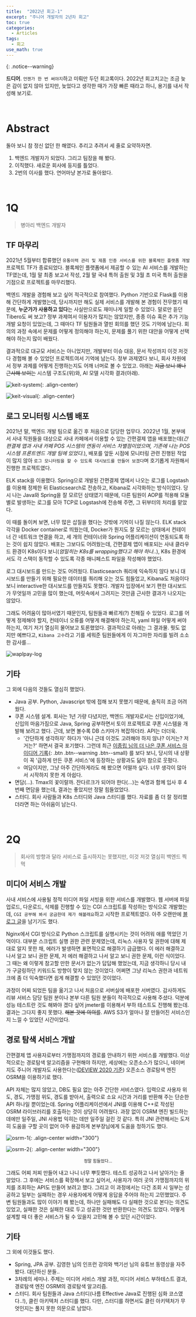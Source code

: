 ```yaml
---
title:  "2022년 회고-1"
excerpt: "주니어 개발자의 2년차 회고"
toc: true
categories:
  - Articles
tags:
  - 회고
use_math: true
---
```






{: .notice--warning}

 **드디어**. `언젠가 한 번 써야지`하고 미뤄만 두던 회고록이다.  2022년 회고치고는 조금 늦은 감이 없지 않아 있지만, 늦었다고 생각한 때가 가장 빠른 때라고 하니, 용기를 내서 작성해 보기로.

<br>

# Abstract

 돌아 보니 참 정신 없던 한 해였다. 추리고 추려서 세 줄로 요약하자면.

1. 백엔드 개발자가 되었다. 그리고 팀장을 해 봤다.
2. 이직했다. 새로운 회사에 둥지를 틀었다.
3. 2번의 이사를 했다. 연어마냥 본가로 돌아왔다.

<br>

# 1Q

> 병아리 백엔드 개발자



## TF 마무리

 2021년 5월부터 합류했던 `유통이력 관리 및 제품 인증 서비스를 위한 블록체인 플랫폼 개발` 프로젝트 TF가 종료되었다. 블록체인 플랫폼에서 제공할 수 있는 AI 서비스를 개발하는 TF였는데, 1월 말 최종 보고서 작성, 2월 말 국내 특허 출원 및 3월 초 미국 특허 출원을 기점으로 프로젝트를 마무리했다.

 백엔드 개발을 경험해 보고 싶어 적극적으로 참여했다. Python 기반으로 Flask를 이용해 간단하게 개발했는데, 당시까지만 해도 실제 서비스를 개발해 본 경험이 전무했기 때문에, **누군가가 사용하고 있다**는 사실만으로도 재미나게 일할 수 있었다. 말로만 듣던 Tibero도 써 보고? 정부 과제여서 이용자가 많지는 않았지만, 종종 이슈 혹은 추가 기능 개발 요청이 있었는데, 그 때마다 TF 팀원들과 열띤 회의를 했던 것도 기억에 남는다. 회의의 과정 속에서 문제를 어떻게 정의해야 하는지, 문제를 풀기 위한 대안을 어떻게 선택해야 하는지 많이 배웠다.

 결과적으로 대규모 서비스는 아니었지만, 개발부터 이슈 대응, 문서 작성까지 이것 저것 다 경험해 볼 수 있었던 프로젝트여서 기억에 남는다. 정부 과제였다 보니, 회사 차원에서 정부 과제를 어떻게 진행하는지도 어깨 너머로 볼 수 있었고. 아래는 ~~지금 보니 꽤나 근사해 보이는~~ 시스템 구조도(위)와, AI 모델 시각화 결과(아래).



![keit-system]({{site.url}}/assets/images/keit-system.png){: .align-center}

![keit-visual]({{site.url}}/assets/images/keit-visual.png){: .align-center}







## 로그 모니터링 시스템 배포

 2021년 말, 백엔드 개발 팀으로 옮긴 후 처음으로 담당한 업무다. 2022년 1월, 본부에서 사내 직원들을 대상으로 사내 카페에서 이용할 수 있는 간편결제 앱을 배포했는데(*간편결제 앱과 사내 카페 POS 시스템의 연동이 서비스 차별점이었으며, 기존에 나는 POS 시스템 프론트엔드 개발 팀에 있었다.*), 배포를 앞둔 시점에 모니터링 관련 진행된 작업이 많지 않아 `로그 모니터링을 할 수 있도록 대시보드를 만들어 보겠다`며 호기롭게 자원해서 진행한 프로젝트였다.

 ELK stack을 이용했다. Spring으로 개발된 간편결제 앱에서 나오는 로그를 Logstash를 이용해 정제한 뒤 Elasticsearch로 전송하고, Kibana로 시각화하는 방식이었다. 당시 나는 Java와 Spring을 잘 모르던 상태였기 때문에, 다른 팀원이 AOP를 적용해 모듈별로 발생하는 로그를 모아 TCP로 Logstash에 전송해 주면, 그 뒤부터의 처리를 맡았다.

 이 때를 돌이켜 보면, 너무 많은 삽질을 했다는 것밖에 기억이 나질 않는다. ELK stack 각각을 Docker container로 띄웠는데, Docker가 뭔지도 잘 모르는 상태에서 컨테이너 간 네트워크 연결을 하고, 세 개의 컨테이너와 Spring 어플리케이션이 연동되도록 하는 것이 쉽지 않았다. 배포는 그보다도 어려웠는데, 간편결제 앱이 배포되는 사내 클라우드 환경이 K8s이다 보니(*엄밀히는 K8s를 wrapping했다고 해야 하나..*), K8s 환경에서도 각 스택이 동작할 수 있도록 각종 매니페스트 파일을 작성해야 했었다.

 로그 대시보드를 만드는 것도 어려웠다. Elasticsearch 쿼리에 익숙하지 않다 보니 대시보드를 만들기 위해 필요한 데이터를 쿼리해 오는 것도 힘들었고, Kibana도 처음이다 보니 interactive한 대시보드를 만들지도 못했다. 개발자 입장에서 보기 편한 대시보드가 무엇일까 고민을 많이 했는데, 머릿속에서 그려지는 것만큼 근사한 결과가 나오지는 않았다.

 그래도 어려움이 많아서였기 때문인지, 팀원들과 빠르게(?) 친해질 수 있었다. 로그를 어떻게 정제해야 할지, 컨테이너 오류를 어떻게 해결해야 하는지, yaml 파일 어떻게 써야 하는지, 여기 저기 열심히 물어보고 토론했었다. 결과적으로 아래는 그 결과물. 뭣도 없지만 예쁘다고, `Kibana 고수`라고 기를 세워준 팀원들에게 이 자그마한 자리를 빌려 소소한 감사를...



![waplpay-log]({{site.url}}/assets/images/waplpay-log-1.png)



## 기타

 그 외에 다음의 것들도 열심히 했었다.

- Java 공부. Python, Javascript 밖에 접해 보지 못했기 때문에, 솔직히 조금 어려웠다.
- 쿠폰 시스템 설계. 회사는 1년 가량 다녔지만, 백엔드 개발자로서는 신입이었기에, 신입의 마음가짐으로 Java, Spring 공부하면서 토이 프로젝트로 쿠폰 시스템을 개발해 보려고 했다. 근데, 보면 볼수록 DB 스키마가 복잡하더라. API는 더더욱. 
  - '간단하게 생각하자' 하다가 '아니 근데 이것도 고려해야 하지 않나? 이거는? 저거는?' 하면서 결국 포기했다. 그런데 최근  [이종립 님의 더 나은 쿠폰 서비스 아이디어 기록](https://johngrib.github.io/wiki/article/coupon-service-and-code-data/){: .btn .btn--warning .btn--small} 를 보다 보니, 당시의 내 상황이 꼭 '급하게 만든 쿠폰 서비스'에 등장하는 상황과도 닮아 참으로 웃펐다.
  - 여담이지만, 그냥 아주 간단하게라도 해 봤으면 어떨까 싶다. 너무 생각이 많아서 시작하지 못한 게 아쉽다.
- 면담(...). Tmax의 꽃이랄까. 잔다르크가 되어야 한다(...)는 숙명과 함께 입사 후 4번째 면담을 했는데, 결과는 좋았지만 정말 힘들었었다.
- 스터디. 회사 사람들과 K8s 스터디와 Java 스터디를 했다. 자료를 좀 더 잘 정리했더라면 하는 아쉬움이 남는다.

<br>

# 2Q

> 회사의 방향과 달라 서비스로 출시하지는 못했지만, 이것 저것 열심히 백엔드 찍먹

## 미디어 서비스 개발

 사내 서비스에 사용될 정적 미디어 파일 서빙을 위한 서비스를 개발했다. 웹 서버에 파일 업로드, 다운로드, 삭제를 진행할 수 있는 CGI 스크립트를 작성하는 방식으로 개발했는데, `CGI 공부해 봐서 궁금한데 제가 해볼래요`하고 시작한 프로젝트였다. 아주 오랜만에 [블로그 글](https://projectlog-eraser.tistory.com/entry/1-Nginx%EB%A5%BC-%EC%9D%B4%EC%9A%A9%ED%95%9C-%EC%9D%B4%EB%AF%B8%EC%A7%80-%EC%84%9C%EB%B2%84-%E2%8E%BB-%EA%B0%9C%EC%9A%94)을 남기기도 했다.

 Nginx에서 CGI 방식으로 Python 스크립트를 실행시키는 것이 어려워 애를 먹었던 기억이다. 대부분 스크립트 실행 권한 관련 문제였는데, 리눅스 사용자 및 권한에 대해 제대로 알지 못한 채, 에러가 발생하면 표면적으로 해결하기 급급했다. 이 에러 해결하고 나서 알고 보니 권한 문제, 저 에러 해결하고 나서 알고 보니 권한 문제, 이런 식이었다. 그 때는 왜 이렇게 참고할 만한 문서가 없는가 답답해 했었는데, 지금 생각하니 당시 내가 구글링하던 키워드도 방향이 맞지 않는 것이었다. 어쩌면 그냥 리눅스 권한과 네트워크에 좀 더 익숙했다면 쉽게 해결할 수 있었던 것이었다.

 과정이 어찌 되었든 팀을 옮기고 나서 처음으로 서버실에 배포한 서버였다. 감사하게도 리뷰 서비스 담당 팀원 분이나 본부 다른 팀원 분들이 적극적으로 사용해 주셨다. 덕분에 성능 테스트란 것도 해봐야 겠다 싶어 jmeter를 이용해서 부하 테스트도 진행해 봤는데. 결과는 그다지 좋지 못했다. ~~해본 것에 의의를~~. AWS S3가 얼마나 잘 만들어진 서비스인지 느낄 수 있었던 시간이었다.





## 경로 탐색 서비스 개발

 간편결제 앱 사용자로부터 가맹점까지의 경로를 안내하기 위한 서비스를 개발했다. 이상적으로는 경로탐색 알고리즘을 구현해야 하지만, 세상에는 오픈소스가 많으니, 네이버 지도 주니어 개발자도 사용한다는([DEVIEW 2020 기준](https://deview.kr/data/deview/session/attach/1000_T1_%E1%84%8B%E1%85%B5%E1%84%89%E1%85%A5%E1%86%A8%E1%84%8B%E1%85%AF%E1%86%AB_%E1%84%8C%E1%85%AE%E1%84%82%E1%85%B5%E1%84%8B%E1%85%A5%20%E1%84%80%E1%85%A2%E1%84%87%E1%85%A1%E1%86%AF%E1%84%8C%E1%85%A1%E1%84%8B%E1%85%B4%20%E1%84%83%E1%85%A9%E1%84%87%E1%85%A9%20%E1%84%80%E1%85%B5%E1%86%AF%E1%84%8E%E1%85%A1%E1%86%BD%E1%84%80%E1%85%B5%20%E1%84%89%E1%85%A5%E1%84%87%E1%85%A5%20%E1%84%80%E1%85%A2%E1%84%87%E1%85%A1%E1%86%AF%E1%84%80%E1%85%B5.pdf)) 오픈소스 경로탐색 엔진 OSRM을 이용하기로 했다.

 API 자체는 많지 않았고, DB도 필요 없는 아주 간단한 서비스였다. 입력으로 사용자 위도, 경도, 가맹점 위도, 경도를 받아서, 출력으로 소요 시간과 거리를 반환해 주는 단순한 API 하나일 뿐이었는데. Spring 어플리케이션에서 JNI를 이용해 C++로 작성된 OSRM 라이브러리를 호출하는 것이 상당히 어려웠다. 과장 없이 OSRM 엔진 빌드하는 데에만 일주일, JNI 사용법 익히는 데만 일주일 걸린 것 같다. 특히 JNI 관련해서는 도저히 도움을 구할 곳이 없어 아주 용감하게 본부장님에게 도움을 청하기도 했다.

![osrm-1]({{site.url}}/assets/images/osrm-1.png){: .align-center width="300"}

![osrm-2]({{site.url}}/assets/images/osrm-2.png){: .align-center width="300"}

<center><sup>정말 힘들었다...</sup></center>



 그래도 어찌 저찌 만들어 내고 나니 너무 뿌듯했다. 테스트 성공하고 나서 날아가는 줄 알았다. 그 후에는 서비스를 확장해서 보고 싶어서, 사용자가 여러 곳의 가맹점까지의 위치를 조회하는 API도 만들어 보려고 했다. 그리고 이 과정에서는 다건 조회 시 일부는 성공하고 일부는 실패하는 경우 사용자에게 어떻게 응답을 주어야 하는지 고민했었다. 주변 팀원들과도 많이 이야기 해 봤는데, 하나만 실패해도 다 실패한 것으로 본다는 의견도 있었고, 실패한 것은 실패한 대로 두고 성공한 것만 반환한다는 의견도 있었다. 어떻게 설계할 때 더 좋은 서비스가 될 수 있을지 고민해 볼 수 있던 시간이었다.

 



## 기타

그 외에 이것들도 했다.

- Spring, JPA 공부. 김영한 님의 인프런 강의와 백기선 님의 유튜브 동영상을 자주 봤다. 대단하신 분들..
- 3차례의 세미나. 주제는 미디어 서비스 개발 과정, 미디어 서비스 부하테스트 결과, 경로탐색 엔진 OSRM의 경로탐색 알고리즘.
- 스터디. 회사 팀원들과 Java 스터디(나름 Effective Java로 진행된 심화 코스였다..!), 클린 아키텍처 스터디를 했다. 다만, 스터디를 하면서도 클린 아키텍처가 무엇인지는 풀지 못한 의문으로 남았다.



<br>



